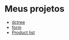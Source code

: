 # Meus projetos
- [dctree](/kelvysmoura/dctree)
- [form](/kelvysmoura/form)
- [Product list](/kelvysmoura/produt-list-fake-api)
